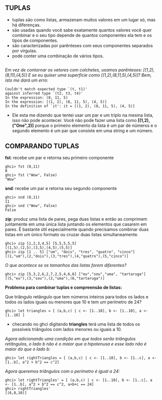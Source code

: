 ## TUPLAS

- tuplas são como listas, armazenam muitos valores em um lugar só, mas há diferenças.
- são usadas quando você sabe exatamente quantos valores você quer combinar e o seu tipo depende de quantos componentes ela tem e os tipos de componentes.
- são caracterizadas por parênteses com seus componentes separados por vírgulas.
- pode conter uma combinação de vários tipos.

##

*Em vez de contornar os vetores com colchetes, usamos parênteses: [(1,2),(8,11),(4,5)] E se eu quiser uma superfície como [(1,2),(8,11,5),(4,5)]? Bem, isto me dará um erro:*

    Couldn't match expected type `(t, t1)'  
    against inferred type `(t2, t3, t4)'  
    In the expression: (8, 11, 5)  
    In the expression: [(1, 2), (8, 11, 5), (4, 5)]  
    In the definition of `it': it = [(1, 2), (8, 11, 5), (4, 5)] 

- Ele esta me dizendo que tentei usar um par e um triplo na mesma lista, isso não pode acontecer. Você não pode fazer uma lista como **[(1,2),("One",2)]** porque o primeiro elemento da lista é um par de números e o segundo elemento é um par que consiste em uma string e um número.

## COMPARANDO TUPLAS

**fst**: recebe um par e retorna seu primeiro componente

    ghci> fst (8,11)  
    8  
    ghci> fst ("Wow", False)  
    "Wow"  

**snd**: recebe um par e retorna seu segundo componente

    ghci> snd (8,11)  
    11  
    ghci> snd ("Wow", False)  
    False

**zip**: produz uma lista de pares, pega duas listas e então as comprimem juntamente em uma única lista juntando os elementos que casarem em pares. É bastante útil especialmente quando precisamos combinar duas listas em um único formato ou cruzar duas listas simultaneamente.

    ghci> zip [1,2,3,4,5] [5,5,5,5,5]  
    [(1,5),(2,5),(3,5),(4,5),(5,5)]  
    ghci> zip [1 .. 5] ["um", "dois", "tres", "quatro", "cinco"]  
    [(1,"um"),(2,"dois"),(3,"tres"),(4,"quatro"),(5,"cinco")]  

*O que acontece se os tamanhos das listas forem diferentes?*

    ghci> zip [5,3,2,6,2,7,2,5,4,6,6] ["eu","sou","uma", "tartaruga"]  
    [(5,"eu"),(3,"sou"),(2,"uma"),(6,"tartaruga")]

**Problema para combinar tuplas e compreensão de listas:**

Que triângulo retângulo que tem números inteiros para todos os lados e todos os lados iguais ou menores que 10 e tem um perímetro de 24?

    ghci> let triangles = [ (a,b,c) | c <- [1..10], b <- [1..10], a <- [1..10] ]

- checando no ghci digitando **triangles** terá uma lista de todos os possíveis triângulos com lados menores ou iguais a 10.

*Agora adicionando uma condição em que todos serão triângulos retângulos, o lado b não é o maior que a hipotenusa e esse lado não é maior do que o lado b:*

    ghci> let rightTriangles = [ (a,b,c) | c <- [1..10], b <- [1..c], a <- [1..b], a^2 + b^2 == c^2]

*Agora queremos triângulos com o perímetro é igual a 24:*

    ghci> let rightTriangles' = [ (a,b,c) | c <- [1..10], b <- [1..c], a <- [1..b], a^2 + b^2 == c^2, a+b+c == 24]  
    ghci> rightTriangles'  
    [(6,8,10)]

